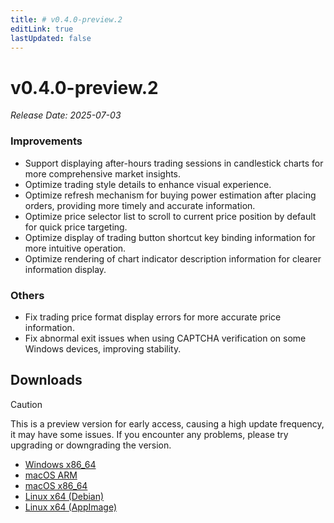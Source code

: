 ```yaml
---
title: # v0.4.0-preview.2
editLink: true
lastUpdated: false
---
```


# v0.4.0-preview.2  <Badge type="warning" text="preview" />

_Release Date: 2025-07-03_

### Improvements

- Support displaying after-hours trading sessions in candlestick charts for more comprehensive market insights.
- Optimize trading style details to enhance visual experience.
- Optimize refresh mechanism for buying power estimation after placing orders, providing more timely and accurate information.
- Optimize price selector list to scroll to current price position by default for quick price targeting.
- Optimize display of trading button shortcut key binding information for more intuitive operation.
- Optimize rendering of chart indicator description information for clearer information display.

### Others

- Fix trading price format display errors for more accurate price information.
- Fix abnormal exit issues when using CAPTCHA verification on some Windows devices, improving stability.

## Downloads


> [!CAUTION]
> This is a preview version for early access, causing a high update frequency, it may have some issues. If you encounter any problems, please try upgrading or downgrading the version.


- [Windows x86_64](https://assets.lbkrs.com/github/release/longbridge-desktop/preview/longbridge-v0.4.0-preview.2-windows-x86_64.exe)
- [macOS ARM](https://assets.lbkrs.com/github/release/longbridge-desktop/preview/longbridge-v0.4.0-preview.2-macos-aarch64.dmg)
- [macOS x86_64](https://assets.lbkrs.com/github/release/longbridge-desktop/preview/longbridge-v0.4.0-preview.2-macos-x86_64.dmg)
- [Linux x64 (Debian)](https://assets.lbkrs.com/github/release/longbridge-desktop/preview/longbridge-v0.4.0-preview.2-linux-x86_64.deb)
- [Linux x64 (AppImage)](https://assets.lbkrs.com/github/release/longbridge-desktop/preview/longbridge-v0.4.0-preview.2-linux-x86_64.AppImage)